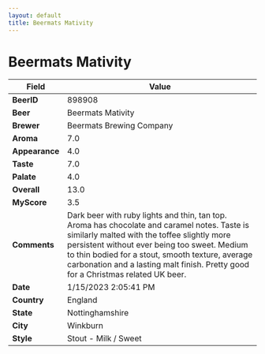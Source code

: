```yaml
---
layout: default
title: Beermats Mativity
---
```


# Beermats Mativity

| Field         | Value     |
|---------------|-----------|
| **BeerID** | 898908 |
| **Beer** | Beermats Mativity |
| **Brewer** | Beermats Brewing Company |
| **Aroma** | 7.0 |
| **Appearance** | 4.0 |
| **Taste** | 7.0 |
| **Palate** | 4.0 |
| **Overall** | 13.0 |
| **MyScore** | 3.5 |
| **Comments** | Dark beer with ruby lights and thin, tan top. Aroma has chocolate and caramel notes. Taste is similarly malted with the toffee slightly more persistent without ever being too sweet. Medium to thin bodied for a stout, smooth texture, average carbonation and a lasting malt finish. Pretty good for a Christmas related UK beer. |
| **Date** | 1/15/2023 2:05:41 PM |
| **Country** | England |
| **State** | Nottinghamshire |
| **City** | Winkburn |
| **Style** | Stout - Milk / Sweet |
